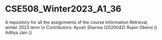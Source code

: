 # CSE508_Winter2023_A1_36
A repository for all the assignments of the course Information Retrieval, winter 2023 term \n
Contributors: 
    Ayush Sharma (2020042)
    Rupin Oberoi ()
    Aditya Jain ()
